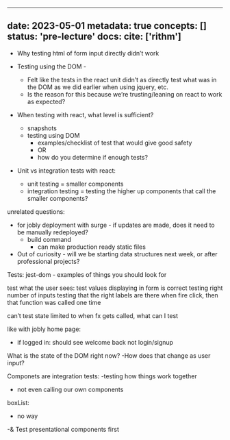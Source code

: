 
---
date: 2023-05-01
metadata: true
concepts: []
status: 'pre-lecture'
docs: 
cite: ['rithm']
---

- Why testing html of form input directly didn’t work

- Testing using the DOM - 
	- Felt like the tests in the react unit didn’t as directly test what was in the DOM as we did earlier when using jquery, etc.
	- Is the reason for this because we’re trusting/leaning on react to work as expected? 
- When testing with react, what level is sufficient?
	- snapshots
	- testing using DOM 
		- examples/checklist of test that would give good safety
		- OR
		- how do you determine if enough tests?
- Unit vs integration tests with react:
	- unit testing = smaller components
	- integration testing = testing the higher up components that call the smaller components?


unrelated questions:
- for jobly deployment with surge - if updates are made, does it need to be manually redeployed? 
	- build command
		- can make production ready static files
- Out of curiosity - will we be starting data structures next week, or after professional projects?


Tests:
jest-dom - 
examples of things you should look for

test what the user sees: 
test values displaying in form is correct
testing right number of inputs
testing that the right labels are there
when fire click, then that function was called one time


can’t test state 
limited to when fx gets called, what can I test

like with jobly home page:
- if logged in: should see welcome back not login/signup

What is the state of the DOM right now?
-How does that change as user input?



Componets are integration tests:
-testing how things work together
- not even calling our own components

boxList: 
- no way 


-& Test presentational components first
